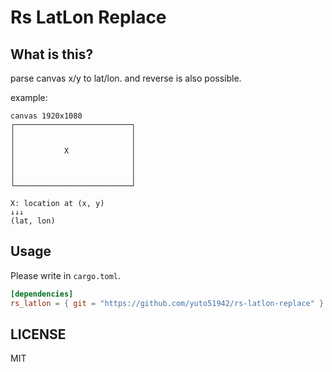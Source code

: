 # Rs LatLon Replace

## What is this?

parse canvas x/y to lat/lon. and reverse is also possible.

example:

```text
canvas 1920x1080
┌──────────────────────────┐
│                          │
│                          │
│           X              │
│                          │
│                          │
│                          │
└──────────────────────────┘

X: location at (x, y)
↓↓↓
(lat, lon)
```

## Usage

Please write in `cargo.toml`.

```toml
[dependencies]
rs_latlon = { git = "https://github.com/yuto51942/rs-latlon-replace" }
```

## LICENSE

MIT
